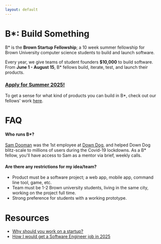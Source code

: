 ```yaml
---
layout: default
---
```


# B\*: Build Something

B\* is the **Brown Startup Fellowship**; a 10 week summer fellowship for Brown University computer science students to build and launch software.

Every year, we give teams of student founders **$10,000** to build software.  From **June 1 - August 15**, B\* fellows build, iterate, test, and launch their products.

### [Apply for Summer 2025!](https://forms.gle/56rBUXt9oKoXS9mJ6)

To get a sense for what kind of products you can build in B\*, check out our fellows' work [here](/products).

# FAQ

#### Who runs B\*?
[Sam Dooman](https://www.linkedin.com/in/sam-dooman-7463a2105/) was the 1st employee at [Down Dog](https://www.downdogapp.com), and helped Down Dog blitz-scale to millions of users during the Covid-19 lockdowns.  As a B\* fellow, you'll have access to Sam as a mentor via brief, weekly calls.

#### Are there any restrictions for my idea/team?
 - Product must be a software project; a web app, mobile app, command line tool, game, etc.
 - Team must be 1-2 Brown university students, living in the same city, working on the project full time.
 - Strong preference for students with a working prototype.

# Resources
 - [Why should you work on a startup?](/inspo)
 - [How I would get a Software Engineer job in 2025](/jobs)